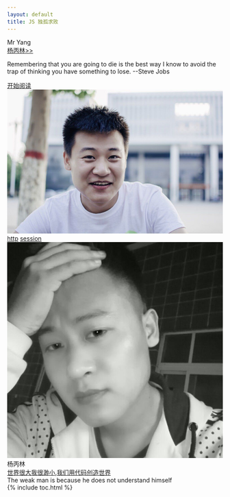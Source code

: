 ```yaml
---
layout: default
title: JS 独孤求败
---
```


<section class='book'>
  <div class='wrapper-inside clearfix'>
    <div class='top-large'>
      <div class='book-title'>
        Mr Yang
      </div>
      <div class='book-author'>
        <a href="https://mryang93.github.io/resume">杨丙林>></a>
      </div>
      <p class='book-description'>
        Remembering that you are going to die is the best way I know to avoid the trap of thinking you have something to lose.          --Steve Jobs
      </p>
      <a href="#toc" class="read-btn">开始阅读</a>
    </div>
    <img alt="git" class="book-image" src="images/book-cover.jpg"/>
  </div>
</section>
<div class="divider">
  <a href="#http">http</a>
  <a href="#session">session</a>


</div>
<div class="reviewers">
  <div class="name-card">
    <img src="images/card.jpg">
    <div class="text">
      <div class="name">
       杨丙林
      </div>
      <div class="job-title"><a href="https://github.com/mryang93">世界很大我很渺小,我们用代码创造世界</a></div>
      The weak man is because he does not understand himself
    </div>
  </div>
</div>
<div id="toc"></div>
{% include toc.html %}
